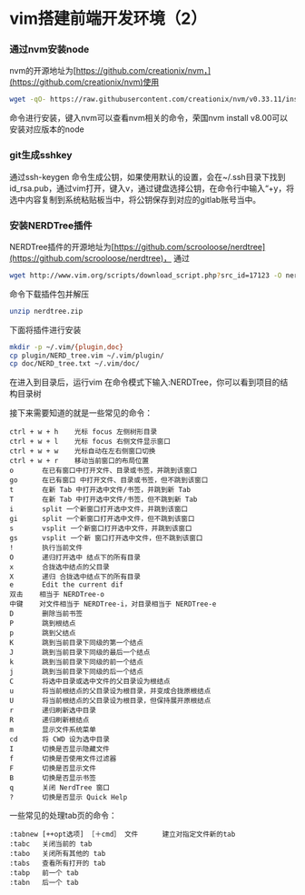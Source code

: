 # vim搭建前端开发环境（2）

### 通过nvm安装node

nvm的开源地址为[https://github.com/creationix/nvm，](https://github.com/creationix/nvm)使用 

```bash
wget -qO- https://raw.githubusercontent.com/creationix/nvm/v0.33.11/install.sh | bashwget -qO- https://raw.githubusercontent.com/creationix/nvm/v0.33.11/install.sh | bash
```

命令进行安装，键入nvm可以查看nvm相关的命令，荣国nvm install v8.00可以安装对应版本的node

### git生成sshkey

通过ssh-keygen 命令生成公钥，如果使用默认的设置，会在~/.ssh目录下找到 id\_rsa.pub，通过vim打开，键入v，通过键盘选择公钥，在命令行中输入“+y，将选中内容复制到系统粘贴板当中，将公钥保存到对应的gitlab账号当中。

### 安装NERDTree插件

NERDTree插件的开源地址为[https://github.com/scrooloose/nerdtree](https://github.com/scrooloose/nerdtree)， 通过

```bash
wget http://www.vim.org/scripts/download_script.php?src_id=17123 -O nerdtree.zip
```

命令下载插件包并解压

```bash
unzip nerdtree.zip
```

下面将插件进行安装

```bash
mkdir -p ~/.vim/{plugin,doc}
cp plugin/NERD_tree.vim ~/.vim/plugin/
cp doc/NERD_tree.txt ~/.vim/doc/
```

在进入到目录后，运行vim 在命令模式下输入:NERDTree，你可以看到项目的结构目录树

接下来需要知道的就是一些常见的命令：

```
ctrl + w + h    光标 focus 左侧树形目录
ctrl + w + l    光标 focus 右侧文件显示窗口
ctrl + w + w    光标自动在左右侧窗口切换
ctrl + w + r    移动当前窗口的布局位置
o       在已有窗口中打开文件、目录或书签，并跳到该窗口
go      在已有窗口 中打开文件、目录或书签，但不跳到该窗口
t       在新 Tab 中打开选中文件/书签，并跳到新 Tab
T       在新 Tab 中打开选中文件/书签，但不跳到新 Tab
i       split 一个新窗口打开选中文件，并跳到该窗口
gi      split 一个新窗口打开选中文件，但不跳到该窗口
s       vsplit 一个新窗口打开选中文件，并跳到该窗口
gs      vsplit 一个新 窗口打开选中文件，但不跳到该窗口
!       执行当前文件
O       递归打开选中 结点下的所有目录
x       合拢选中结点的父目录
X       递归 合拢选中结点下的所有目录
e       Edit the current dif
双击    相当于 NERDTree-o
中键    对文件相当于 NERDTree-i，对目录相当于 NERDTree-e
D       删除当前书签
P       跳到根结点
p       跳到父结点
K       跳到当前目录下同级的第一个结点
J       跳到当前目录下同级的最后一个结点
k       跳到当前目录下同级的前一个结点
j       跳到当前目录下同级的后一个结点
C       将选中目录或选中文件的父目录设为根结点
u       将当前根结点的父目录设为根目录，并变成合拢原根结点
U       将当前根结点的父目录设为根目录，但保持展开原根结点
r       递归刷新选中目录
R       递归刷新根结点
m       显示文件系统菜单
cd      将 CWD 设为选中目录
I       切换是否显示隐藏文件
f       切换是否使用文件过滤器
F       切换是否显示文件
B       切换是否显示书签
q       关闭 NerdTree 窗口
?       切换是否显示 Quick Help
```

一些常见的处理tab页的命令：

```
:tabnew [++opt选项] ［＋cmd］ 文件      建立对指定文件新的tab
:tabc   关闭当前的 tab
:tabo   关闭所有其他的 tab
:tabs   查看所有打开的 tab
:tabp   前一个 tab
:tabn   后一个 tab
```



